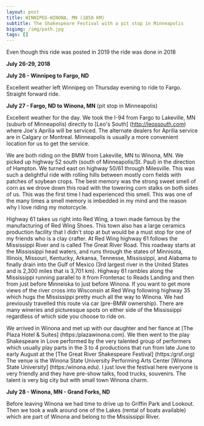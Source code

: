 ```yaml
---
layout: post
title: WINNIPEG-WINONA, MN (1858 KM)
subtitle: The Shakespeare Festival with a pit stop in Minneapolis
bigimg: /img/path.jpg
tags: []
---
```


Even though this ride was posted in 2019 the ride was done in 2018

**July 26-29, 2018**

**July 26 - Winnipeg to Fargo, ND**

Excellent weather left Winnipeg on Thursday evening to ride to Fargo. Straight forward ride.

**July 27 - Fargo, ND to Winona, MN** (pit stop in Minneapolis)

Excellent weather for the day. We took the I-94 from Fargo to Lakeville, MN (suburb of Minneapolis) 
directly to [Leo's South] (http://leossouth.com) where Joe's Aprilia will be serviced. The alternate dealers 
for Aprilia service are in Calgary or Montreal. Minneapolis is usually a more convenient location for us to get the service. 

We are both riding on the BMW from Lakeville, MN to Winona, MN. We picked up highway 52 south (south of Minneapolis/St. Paul) 
in the direction of Hampton. We turned east on highway 50/61 through Milesville. This was such a delightful ride with rolling 
hills between mostly corn fields with patches of soybean crops. The best memory was the strong sweet smell of corn as we 
drove down this road with the towering corn stalks on both sides of us. This was the first time I had experienced this smell.
This was one of the many times a smell memory is imbedded in my mind and the reason why I love riding my motorcycle.

Highway 61 takes us right into Red Wing, a town made famous by the manufacturing of Red Wing Shoes. This town also has a large
ceramics production facility that I didn't stop at but would be a must stop for one of my friends who is a clay crafter. 
At Red Wing highway 61 follows the Mississippi River and is called The Great River Road. This roadway starts at the 
Mississippi head waters, and runs through the states of Minnisota, Illinois, Missouri, Kentucky, Arkansa, Tennesse, Mississippi, 
and Alabama to finally drain into the Gulf of Mexico (3rd largest river in the United States and is 2,300 miles that is 3,701 km). Highway 61 rambles along the Mississippi running parallel to it from Frontenac to Reads Landing and then from just before Minneiska to just before Winona. If you want to get more views of the river cross into Wisconsin at Red Wing following highway 35 which hugs the Mississippi pretty much all the way to Winona. We had previously travelled this route via car (pre-BMW ownership). There are many wineries and picturesque spots on either side of the Mississippi regardless of which side you choose to ride on.

We arrived in Winona and met up with our daughter and her fiance at [The Plaza Hotel & Suites] (https:/plazawinona.com). We then went to the play Shakespeare in Love performed by the very talented group of performers which usually play parts in the 3 to 4 productions that run from late June to early August at the  [The Great River Shakespeare Festival] (https:/grsf.org) The venue is the Winona State University Performing Arts Center [Winona State University] (https:/winona.edu). I just love the festival here
everyone is very friendly and they have pre-show talks, food trucks, souvenirs. The talent is very big city but with small town Winona charm. 

**July 28 - Winona, MN - Grand Forks, ND**

Before leaving Winona we had time to drive up to Griffin Park and Lookout. Then we took a walk around one of the Lakes (rental of boats available) which are part of Winona and belong to the Mississippi River.



